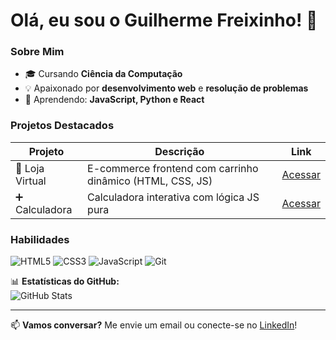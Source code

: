 # Olá, eu sou o Guilherme Freixinho! 👋

### Sobre Mim
- 🎓 Cursando **Ciência da Computação**  
- 💡 Apaixonado por **desenvolvimento web** e **resolução de problemas**  
- 🌱 Aprendendo: **JavaScript, Python e React**  

### Projetos Destacados
| Projeto         | Descrição                                                                                     | Link                          |
|-----------------|-----------------------------------------------------------------------------------------------|-------------------------------|
| 🛒 Loja Virtual | E-commerce frontend com carrinho dinâmico (HTML, CSS, JS)                                    | [Acessar](https://freixin.github.io/loja/) |
| ➕ Calculadora  | Calculadora interativa com lógica JS pura                                                     | [Acessar](https://freixin.github.io/Calculadora-JavaScript/) |

### Habilidades
![HTML5](https://img.shields.io/badge/HTML5-E34F26?style=flat&logo=html5&logoColor=white)
![CSS3](https://img.shields.io/badge/CSS3-1572B6?style=flat&logo=css3&logoColor=white)
![JavaScript](https://img.shields.io/badge/JavaScript-F7DF1E?style=flat&logo=javascript&logoColor=black)
![Git](https://img.shields.io/badge/Git-E44C30?style=flat&logo=git&logoColor=white)

📊 **Estatísticas do GitHub:**  
![GitHub Stats](https://github-readme-stats.vercel.app/api?username=Freixin&show_icons=true&theme=radical)

---
📫 **Vamos conversar?** Me envie um email ou conecte-se no [LinkedIn](https://www.linkedin.com/in/guilherme-freixinho/)!
